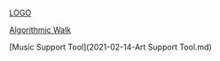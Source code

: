 

[LOGO](2021-02-11-LOGO.md)

[Algorithmic Walk](2021-02-11-Algorithmic-Walk.md)

[Music Support Tool](2021-02-14-Art Support Tool.md)
